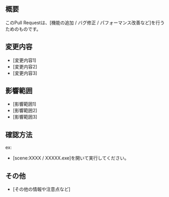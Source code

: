 ## 概要
このPull Requestは、[機能の追加 / バグ修正 / パフォーマンス改善など]を行うためのものです。

## 変更内容
- [変更内容1]
- [変更内容2]
- [変更内容3]

## 影響範囲
- [影響範囲1]
- [影響範囲2]
- [影響範囲3]

## 確認方法
ex:
- [scene:XXXX / XXXXX.exe]を開いて実行してください。

## その他
- [その他の情報や注意点など]


